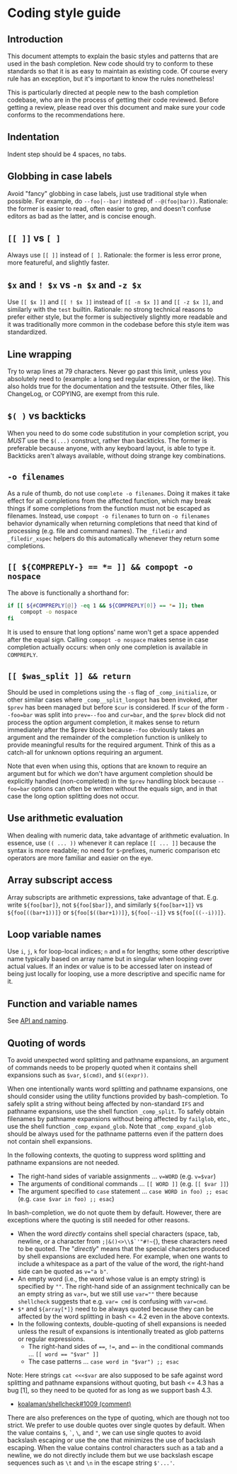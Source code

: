 # Coding style guide

## Introduction

This document attempts to explain the basic styles and patterns that are used in
the bash completion. New code should try to conform to these standards so that
it is as easy to maintain as existing code. Of course every rule has an
exception, but it's important to know the rules nonetheless!

This is particularly directed at people new to the bash completion codebase, who
are in the process of getting their code reviewed. Before getting a review,
please read over this document and make sure your code conforms to the
recommendations here.

## Indentation

Indent step should be 4 spaces, no tabs.

## Globbing in case labels

Avoid "fancy" globbing in case labels, just use traditional style when possible.
For example, do `--foo|--bar)` instead of `--@(foo|bar))`. Rationale: the former
is easier to read, often easier to grep, and doesn't confuse editors as bad as
the latter, and is concise enough.

## `[[ ]]` vs `[ ]`

Always use `[[ ]]` instead of `[ ]`. Rationale: the former is less error prone,
more featureful, and slightly faster.

## `$x` and `! $x` vs `-n $x` and `-z $x`

Use `[[ $x ]]` and `[[ ! $x ]]` instead of `[[ -n $x ]]` and `[[ -z $x ]]`, and
similarly with the `test` builtin. Rationale: no strong technical reasons to
prefer either style, but the former is subjectively slightly more readable and
it was traditionally more common in the codebase before this style item was
standardized.

## Line wrapping

Try to wrap lines at 79 characters. Never go past this limit, unless you
absolutely need to (example: a long sed regular expression, or the like). This
also holds true for the documentation and the testsuite. Other files, like
ChangeLog, or COPYING, are exempt from this rule.

## `$( )` vs backticks

When you need to do some code substitution in your completion script, you _MUST_
use the `$(...)` construct, rather than backticks. The former is preferable
because anyone, with any keyboard layout, is able to type it. Backticks aren't
always available, without doing strange key combinations.

## `-o filenames`

As a rule of thumb, do not use `complete -o filenames`. Doing it makes it take
effect for all completions from the affected function, which may break things if
some completions from the function must not be escaped as filenames. Instead,
use `compopt -o filenames` to turn on `-o filenames` behavior dynamically when
returning completions that need that kind of processing (e.g. file and command
names). The `_filedir` and `_filedir_xspec` helpers do this automatically
whenever they return some completions.

## `[[ ${COMPREPLY-} == *= ]] && compopt -o nospace`

The above is functionally a shorthand for:

```bash
if [[ ${#COMPREPLY[@]} -eq 1 && ${COMPREPLY[0]} == *= ]]; then
	compopt -o nospace
fi
```

It is used to ensure that long options' name won't get a space appended after
the equal sign. Calling `compopt -o nospace` makes sense in case completion
actually occurs: when only one completion is available in `COMPREPLY`.

## `[[ $was_split ]] && return`

Should be used in completions using the `-s` flag of `_comp_initialize`, or
other similar cases where `_comp__split_longopt` has been invoked, after `$prev`
has been managed but before `$cur` is considered. If `$cur` of the form
`--foo=bar` was split into `prev=--foo` and `cur=bar`, and the `$prev` block did
not process the option argument completion, it makes sense to return immediately
after the $prev block because`--foo` obviously takes an argument and the
remainder of the completion function is unlikely to provide meaningful results
for the required argument. Think of this as a catch-all for unknown options
requiring an argument.

Note that even when using this, options that are known to require an argument
but for which we don't have argument completion should be explicitly handled
(non-completed) in the `$prev` handling block because `--foo=bar` options can
often be written without the equals sign, and in that case the long option
splitting does not occur.

## Use arithmetic evaluation

When dealing with numeric data, take advantage of arithmetic evaluation. In
essence, use `(( ... ))` whenever it can replace `[[ ... ]]` because the syntax
is more readable; no need for `$`-prefixes, numeric comparison etc operators are
more familiar and easier on the eye.

## Array subscript access

Array subscripts are arithmetic expressions, take advantage of that. E.g. write
`${foo[bar]}`, not `${foo[$bar]}`, and similarly `${foo[bar+1]}` vs
`${foo[((bar+1))]}` or `${foo[$((bar+1))]}`, `${foo[--i]}` vs `${foo[((--i))]}`.

## Loop variable names

Use `i`, `j`, `k` for loop-local indices; `n` and `m` for lengths; some other
descriptive name typically based on array name but in singular when looping over
actual values. If an index or value is to be accessed later on instead of being
just locally for looping, use a more descriptive and specific name for it.

## Function and variable names

See [API and naming](api-and-naming.md).

## Quoting of words

To avoid unexpected word splitting and pathname expansions, an argument of
commands needs to be properly quoted when it contains shell expansions such as
`$var`, `$(cmd)`, and `$((expr))`.

When one intentionally wants word splitting and pathname expansions, one should
consider using the utility functions provided by bash-completion. To safely
split a string without being affected by non-standard `IFS` and pathname
expansions, use the shell function `_comp_split`. To safely obtain filenames by
pathname expansions without being affected by `failglob`, etc., use the shell
function `_comp_expand_glob`. Note that `_comp_expand_glob` should be always
used for the pathname patterns even if the pattern does not contain shell
expansions.

In the following contexts, the quoting to suppress word splitting and pathname
expansions are not needed.

-   The right-hand sides of variable assignments ... `v=WORD` (e.g. `v=$var`)
-   The arguments of conditional commands ... `[[ WORD ]]` (e.g. `[[ $var ]]`)
-   The argument specified to `case` statement ... `case WORD in foo) ;; esac`
    (e.g. `case $var in foo) ;; esac`)

In bash-completion, we do not quote them by default. However, there are
exceptions where the quoting is still needed for other reasons.

-   When the word _directly_ contains shell special characters (space, tab,
    newline, or a character from ``;|&()<>\\$`'"#!~{``), these characters need
    to be quoted. The "_directly_" means that the special characters produced by
    shell expansions are excluded here. For example, when one wants to include a
    whitespace as a part of the value of the word, the right-hand side can be
    quoted as `v="a b"`.
-   An empty word (i.e., the word whose value is an empty string) is specified
    by `""`. The right-hand side of an assignment technically can be an empty
    string as `var=`, but we still use `var=""` there because `shellcheck`
    suggests that e.g. `var= cmd` is confusing with `var=cmd`.
-   `$*` and `${array[*]}` need to be always quoted because they can be affected
    by the word splitting in bash <= 4.2 even in the above contexts.
-   In the following contexts, double-quoting of shell expansions is needed
    unless the result of expansions is intentionally treated as glob patterns or
    regular expressions.
    -   The right-hand sides of `==`, `!=`, and `=~` in the conditional commands
        ... `[[ word == "$var" ]]`
    -   The case patterns ... `case word in "$var") ;; esac`

Note: Here strings `cat <<<$var` are also supposed to be safe against word
splitting and pathname expansions without quoting, but bash <= 4.3 has a bug
[1], so they need to be quoted for as long as we support bash 4.3.

-   [koalaman/shellcheck#1009 (comment)](HTTPS://GitHub.Com/koalaman/shellcheck/issues/1009#issuecomment-488395630)

There are also preferences on the type of quoting, which are though not too
strict. We prefer to use double quotes over single quotes by default. When the
value contains `$`, `` ` ``, `\`, and `"`, we can use single quotes to avoid
backslash escaping or use the one that minimizes the use of backslash escaping.
When the value contains control characters such as a tab and a newline, we do
not directly include them but we use backslash escape sequences such as `\t` and
`\n` in the escape string `$'...'`.
